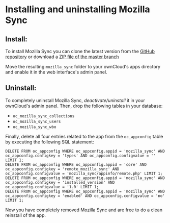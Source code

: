 Installing and uninstalling Mozilla Sync
========================================

Install:
--------

To install Mozilla Sync you can clone the latest version from the [GitHub repository](https://github.com/owncloud/mozilla_sync/) or download a [ZIP file of the master branch](https://github.com/owncloud/mozilla_sync/archive/master.zip)

Move the resulting ````mozilla_sync```` folder to your ownCloud's apps directory and enable it in the web interface's admin panel.


Uninstall:
----------

To completely uninstall Mozilla Sync, *deactivate/uninstall* it in your ownCloud's admin panel. Then, drop the following tables in your database:
* ````oc_mozilla_sync_collections````
* ````oc_mozilla_sync_users````
* ````oc_mozilla_sync_wbo````

Finally, delete all four entries related to the app from the ````oc_appconfig```` table by executing the following SQL statement:

````
DELETE FROM oc_appconfig WHERE oc_appconfig.appid = 'mozilla_sync' AND oc_appconfig.configkey = 'types' AND oc_appconfig.configvalue = '' LIMIT 1;
DELETE FROM oc_appconfig WHERE oc_appconfig.appid = 'core' AND oc_appconfig.configkey = 'remote_mozilla_sync' AND oc_appconfig.configvalue = 'mozilla_sync/appinfo/remote.php' LIMIT 1;
DELETE FROM oc_appconfig WHERE oc_appconfig.appid = 'mozilla_sync' AND oc_appconfig.configkey = 'installed_version' AND oc_appconfig.configvalue = '1.0' LIMIT 1;
DELETE FROM oc_appconfig WHERE oc_appconfig.appid = 'mozilla_sync' AND oc_appconfig.configkey = 'enabled' AND oc_appconfig.configvalue = 'no' LIMIT 1;
````

Now you have completely removed Mozilla Sync and are free to do a clean reinstall of the app.

